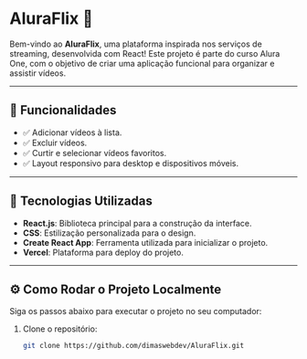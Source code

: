 # AluraFlix 🎥

Bem-vindo ao **AluraFlix**, uma plataforma inspirada nos serviços de streaming, desenvolvida com React! Este projeto é parte do curso Alura One, com o objetivo de criar uma aplicação funcional para organizar e assistir vídeos.

---

## 🌟 Funcionalidades

- ✅ Adicionar vídeos à lista.
- ✅ Excluir vídeos.
- ✅ Curtir e selecionar vídeos favoritos.
- ✅ Layout responsivo para desktop e dispositivos móveis.

---

## 🚀 Tecnologias Utilizadas

- **React.js**: Biblioteca principal para a construção da interface.
- **CSS**: Estilização personalizada para o design.
- **Create React App**: Ferramenta utilizada para inicializar o projeto.
- **Vercel**: Plataforma para deploy do projeto.

---

## ⚙️ Como Rodar o Projeto Localmente

Siga os passos abaixo para executar o projeto no seu computador:

1. Clone o repositório:
   ```bash
   git clone https://github.com/dimaswebdev/AluraFlix.git
